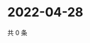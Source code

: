 # 2022-04-28

共 0 条

<!-- BEGIN WEIBO -->
<!-- 最后更新时间 Thu Apr 28 2022 14:23:23 GMT+0800 (China Standard Time) -->

<!-- END WEIBO -->
